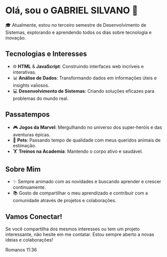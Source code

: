 # Olá, sou o GABRIEL SILVANO 👋

🎓 Atualmente, estou no terceiro semestre de Desenvolvimento de Sistemas, explorando e aprendendo todos os dias sobre tecnologia e inovação.

## Tecnologias e Interesses
- 🌐 **HTML** & **JavaScript**: Construindo interfaces web incríveis e interativas.
- 📊 **Análise de Dados**: Transformando dados em informações úteis e insights valiosos.
- 💻 **Desenvolvimento de Sistemas**: Criando soluções eficazes para problemas do mundo real.

## Passatempos
- 🎮 **Jogos da Marvel**: Mergulhando no universo dos super-heróis e das aventuras épicas.
- 🐾 **Pets**: Passando tempo de qualidade com meus queridos animais de estimação.
- 🏋️ **Treinos na Academia**: Mantendo o corpo ativo e saudável.

## Sobre Mim
- ✨ Sempre animado com as novidades e buscando aprender e crescer continuamente.
- 📚 Gosto de compartilhar o meu aprendizado e contribuir com a comunidade através de projetos e colaborações.

## Vamos Conectar!
Se você compartilha dos mesmos interesses ou tem um projeto interessante, não hesite em me contatar. Estou sempre aberto a novas ideias e colaborações!


Romanos 11:36
